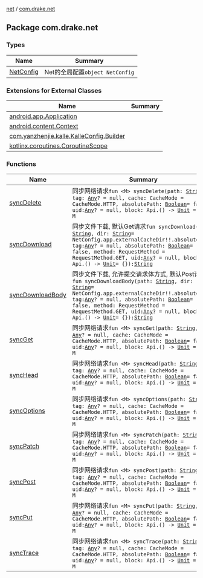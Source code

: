 [net](../index.md) / [com.drake.net](./index.md)

## Package com.drake.net

### Types

| Name | Summary |
|---|---|
| [NetConfig](-net-config/index.md) | Net的全局配置`object NetConfig` |

### Extensions for External Classes

| Name | Summary |
|---|---|
| [android.app.Application](android.app.-application/index.md) |  |
| [android.content.Context](android.content.-context/index.md) |  |
| [com.yanzhenjie.kalle.KalleConfig.Builder](com.yanzhenjie.kalle.-kalle-config.-builder/index.md) |  |
| [kotlinx.coroutines.CoroutineScope](kotlinx.coroutines.-coroutine-scope/index.md) |  |

### Functions

| Name | Summary |
|---|---|
| [syncDelete](sync-delete.md) | 同步网络请求`fun <M> syncDelete(path: `[`String`](https://kotlinlang.org/api/latest/jvm/stdlib/kotlin/-string/index.html)`, tag: `[`Any`](https://kotlinlang.org/api/latest/jvm/stdlib/kotlin/-any/index.html)`? = null, cache: CacheMode = CacheMode.HTTP, absolutePath: `[`Boolean`](https://kotlinlang.org/api/latest/jvm/stdlib/kotlin/-boolean/index.html)` = false, uid: `[`Any`](https://kotlinlang.org/api/latest/jvm/stdlib/kotlin/-any/index.html)`? = null, block: Api.() -> `[`Unit`](https://kotlinlang.org/api/latest/jvm/stdlib/kotlin/-unit/index.html)` = {}): M` |
| [syncDownload](sync-download.md) | 同步文件下载, 默认Get请求`fun syncDownload(path: `[`String`](https://kotlinlang.org/api/latest/jvm/stdlib/kotlin/-string/index.html)`, dir: `[`String`](https://kotlinlang.org/api/latest/jvm/stdlib/kotlin/-string/index.html)` = NetConfig.app.externalCacheDir!!.absolutePath, tag: `[`Any`](https://kotlinlang.org/api/latest/jvm/stdlib/kotlin/-any/index.html)`? = null, absolutePath: `[`Boolean`](https://kotlinlang.org/api/latest/jvm/stdlib/kotlin/-boolean/index.html)` = false, method: RequestMethod = RequestMethod.GET, uid: `[`Any`](https://kotlinlang.org/api/latest/jvm/stdlib/kotlin/-any/index.html)`? = null, block: Api.() -> `[`Unit`](https://kotlinlang.org/api/latest/jvm/stdlib/kotlin/-unit/index.html)` = {}): `[`String`](https://kotlinlang.org/api/latest/jvm/stdlib/kotlin/-string/index.html) |
| [syncDownloadBody](sync-download-body.md) | 同步文件下载, 允许提交请求体方式, 默认Post请求`fun syncDownloadBody(path: `[`String`](https://kotlinlang.org/api/latest/jvm/stdlib/kotlin/-string/index.html)`, dir: `[`String`](https://kotlinlang.org/api/latest/jvm/stdlib/kotlin/-string/index.html)` = NetConfig.app.externalCacheDir!!.absolutePath, tag: `[`Any`](https://kotlinlang.org/api/latest/jvm/stdlib/kotlin/-any/index.html)`? = null, absolutePath: `[`Boolean`](https://kotlinlang.org/api/latest/jvm/stdlib/kotlin/-boolean/index.html)` = false, method: RequestMethod = RequestMethod.GET, uid: `[`Any`](https://kotlinlang.org/api/latest/jvm/stdlib/kotlin/-any/index.html)`? = null, block: Api.() -> `[`Unit`](https://kotlinlang.org/api/latest/jvm/stdlib/kotlin/-unit/index.html)` = {}): `[`String`](https://kotlinlang.org/api/latest/jvm/stdlib/kotlin/-string/index.html) |
| [syncGet](sync-get.md) | 同步网络请求`fun <M> syncGet(path: `[`String`](https://kotlinlang.org/api/latest/jvm/stdlib/kotlin/-string/index.html)`, tag: `[`Any`](https://kotlinlang.org/api/latest/jvm/stdlib/kotlin/-any/index.html)`? = null, cache: CacheMode = CacheMode.HTTP, absolutePath: `[`Boolean`](https://kotlinlang.org/api/latest/jvm/stdlib/kotlin/-boolean/index.html)` = false, uid: `[`Any`](https://kotlinlang.org/api/latest/jvm/stdlib/kotlin/-any/index.html)`? = null, block: Api.() -> `[`Unit`](https://kotlinlang.org/api/latest/jvm/stdlib/kotlin/-unit/index.html)` = {}): M` |
| [syncHead](sync-head.md) | 同步网络请求`fun <M> syncHead(path: `[`String`](https://kotlinlang.org/api/latest/jvm/stdlib/kotlin/-string/index.html)`, tag: `[`Any`](https://kotlinlang.org/api/latest/jvm/stdlib/kotlin/-any/index.html)`? = null, cache: CacheMode = CacheMode.HTTP, absolutePath: `[`Boolean`](https://kotlinlang.org/api/latest/jvm/stdlib/kotlin/-boolean/index.html)` = false, uid: `[`Any`](https://kotlinlang.org/api/latest/jvm/stdlib/kotlin/-any/index.html)`? = null, block: Api.() -> `[`Unit`](https://kotlinlang.org/api/latest/jvm/stdlib/kotlin/-unit/index.html)` = {}): M` |
| [syncOptions](sync-options.md) | 同步网络请求`fun <M> syncOptions(path: `[`String`](https://kotlinlang.org/api/latest/jvm/stdlib/kotlin/-string/index.html)`, tag: `[`Any`](https://kotlinlang.org/api/latest/jvm/stdlib/kotlin/-any/index.html)`? = null, cache: CacheMode = CacheMode.HTTP, absolutePath: `[`Boolean`](https://kotlinlang.org/api/latest/jvm/stdlib/kotlin/-boolean/index.html)` = false, uid: `[`Any`](https://kotlinlang.org/api/latest/jvm/stdlib/kotlin/-any/index.html)`? = null, block: Api.() -> `[`Unit`](https://kotlinlang.org/api/latest/jvm/stdlib/kotlin/-unit/index.html)` = {}): M` |
| [syncPatch](sync-patch.md) | 同步网络请求`fun <M> syncPatch(path: `[`String`](https://kotlinlang.org/api/latest/jvm/stdlib/kotlin/-string/index.html)`, tag: `[`Any`](https://kotlinlang.org/api/latest/jvm/stdlib/kotlin/-any/index.html)`? = null, cache: CacheMode = CacheMode.HTTP, absolutePath: `[`Boolean`](https://kotlinlang.org/api/latest/jvm/stdlib/kotlin/-boolean/index.html)` = false, uid: `[`Any`](https://kotlinlang.org/api/latest/jvm/stdlib/kotlin/-any/index.html)`? = null, block: Api.() -> `[`Unit`](https://kotlinlang.org/api/latest/jvm/stdlib/kotlin/-unit/index.html)` = {}): M` |
| [syncPost](sync-post.md) | 同步网络请求`fun <M> syncPost(path: `[`String`](https://kotlinlang.org/api/latest/jvm/stdlib/kotlin/-string/index.html)`, tag: `[`Any`](https://kotlinlang.org/api/latest/jvm/stdlib/kotlin/-any/index.html)`? = null, cache: CacheMode = CacheMode.HTTP, absolutePath: `[`Boolean`](https://kotlinlang.org/api/latest/jvm/stdlib/kotlin/-boolean/index.html)` = false, uid: `[`Any`](https://kotlinlang.org/api/latest/jvm/stdlib/kotlin/-any/index.html)`? = null, block: Api.() -> `[`Unit`](https://kotlinlang.org/api/latest/jvm/stdlib/kotlin/-unit/index.html)` = {}): M` |
| [syncPut](sync-put.md) | 同步网络请求`fun <M> syncPut(path: `[`String`](https://kotlinlang.org/api/latest/jvm/stdlib/kotlin/-string/index.html)`, tag: `[`Any`](https://kotlinlang.org/api/latest/jvm/stdlib/kotlin/-any/index.html)`? = null, cache: CacheMode = CacheMode.HTTP, absolutePath: `[`Boolean`](https://kotlinlang.org/api/latest/jvm/stdlib/kotlin/-boolean/index.html)` = false, uid: `[`Any`](https://kotlinlang.org/api/latest/jvm/stdlib/kotlin/-any/index.html)`? = null, block: Api.() -> `[`Unit`](https://kotlinlang.org/api/latest/jvm/stdlib/kotlin/-unit/index.html)` = {}): M` |
| [syncTrace](sync-trace.md) | 同步网络请求`fun <M> syncTrace(path: `[`String`](https://kotlinlang.org/api/latest/jvm/stdlib/kotlin/-string/index.html)`, tag: `[`Any`](https://kotlinlang.org/api/latest/jvm/stdlib/kotlin/-any/index.html)`? = null, cache: CacheMode = CacheMode.HTTP, absolutePath: `[`Boolean`](https://kotlinlang.org/api/latest/jvm/stdlib/kotlin/-boolean/index.html)` = false, uid: `[`Any`](https://kotlinlang.org/api/latest/jvm/stdlib/kotlin/-any/index.html)`? = null, block: Api.() -> `[`Unit`](https://kotlinlang.org/api/latest/jvm/stdlib/kotlin/-unit/index.html)` = {}): M` |

